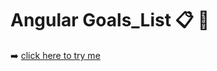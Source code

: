 # Angular Goals_List :clipboard: :calendar:

:arrow_right: [click here to try me ](https://mecanass.github.io)
